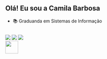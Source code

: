 ## Olá! Eu sou a Camila Barbosa

- 📚 Graduanda em Sistemas de Informação


</div>

  ##

 <div> 
  <a href="https://instagram.com/camila.santos_b" target="_blank"><img src="https://img.shields.io/badge/-Instagram-%23E4405F?style=for-the-badge&logo=instagram&logoColor=white" target="_blank"></a>
  <a href = "mailto:barbosacamilla8@gmail.com"><img src="https://img.shields.io/badge/-Gmail-%23333?style=for-the-badge&logo=gmail&logoColor=white" target="_blank"></a>
  <a href="https://www.linkedin.com/in/camilabarbosa1/" target="_blank"><img src="https://img.shields.io/badge/-LinkedIn-%230077B5?style=for-the-badge&logo=linkedin&logoColor=white" target="_blank"></a> 
  
</div>

<img src="https://cdn.jsdelivr.net/gh/devicons/devicon/icons/java/java-original.svg" width="40" height="40"/>

